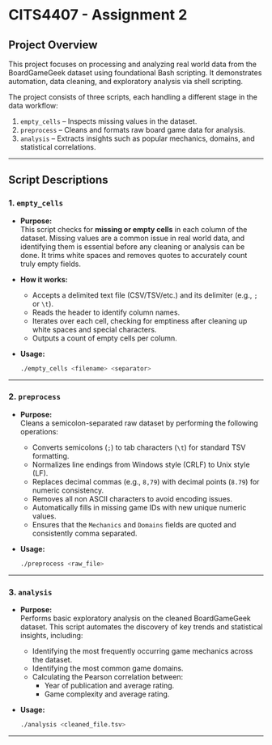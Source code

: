 # CITS4407 - Assignment 2

## Project Overview

This project focuses on processing and analyzing real world data from the BoardGameGeek dataset using foundational Bash scripting. It demonstrates automation, data cleaning, and exploratory analysis via shell scripting.

The project consists of three scripts, each handling a different stage in the data workflow:

1. `empty_cells` – Inspects missing values in the dataset.
2. `preprocess` – Cleans and formats raw board game data for analysis.
3. `analysis` – Extracts insights such as popular mechanics, domains, and statistical correlations.

---

## Script Descriptions

### 1. `empty_cells`

- **Purpose:**  
  This script checks for **missing or empty cells** in each column of the dataset. Missing values are a common issue in real world data, and identifying them is essential before any cleaning or analysis can be done. It trims white spaces and removes quotes to accurately count truly empty fields.

- **How it works:**
  - Accepts a delimited text file (CSV/TSV/etc.) and its delimiter (e.g., `;` or `\t`).
  - Reads the header to identify column names.
  - Iterates over each cell, checking for emptiness after cleaning up white spaces and special characters.
  - Outputs a count of empty cells per column.

- **Usage:**  
  ```bash
  ./empty_cells <filename> <separator>

---

### 2. `preprocess`

- **Purpose:**  
  Cleans a semicolon-separated raw dataset by performing the following operations:
  - Converts semicolons (`;`) to tab characters (`\t`) for standard TSV formatting.
  - Normalizes line endings from Windows style (CRLF) to Unix style (LF).
  - Replaces decimal commas (e.g., `8,79`) with decimal points (`8.79`) for numeric consistency.
  - Removes all non ASCII characters to avoid encoding issues.
  - Automatically fills in missing game IDs with new unique numeric values.
  - Ensures that the `Mechanics` and `Domains` fields are quoted and consistently comma separated.

- **Usage:**  
  ```bash
  ./preprocess <raw_file>

---

### 3. `analysis`

- **Purpose:**  
  Performs basic exploratory analysis on the cleaned BoardGameGeek dataset. This script automates the discovery of key trends and statistical insights, including:
  - Identifying the most frequently occurring game mechanics across the dataset.
  - Identifying the most common game domains.
  - Calculating the Pearson correlation between:
    - Year of publication and average rating.
    - Game complexity and average rating.

- **Usage:**  
  ```bash
  ./analysis <cleaned_file.tsv>

---